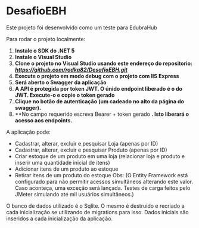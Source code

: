 # DesafioEBH

Este projeto foi desenvolvido como um teste para EdubraHub

Para rodar o projeto localmente:

1. **Instale o SDK do .NET 5**
2. **Instale o Visual Studio**
3. **Clone o projeto no Visual Studio usando este endereço do repositorio: *https://github.com/rodka82/DesafioEBH.git***
4. **Execute o projeto em modo debug com o projeto com IIS Express**
5. **Será aberto o Swagger da aplicação**
6. **A API é protegida por token JWT. O únido endpoint liberado é o do JWT. Execute-o e copie o token gerado**
7. **Clique no botão de autenticação (um cadeado no alto da página do swagger).**
8. **No campo requerido escreva Bearer + token gerado **. Isto liberará o acesso aos endpoints.**

A aplicação pode:
- Cadastrar, alterar, excluir e pesquisar Loja (apenas por ID)
- Cadastrar, alterar, excluir e pesquisar Produto (apenas por ID)
- Criar estoque de um produto em uma loja (relacionar loja e produto e inserir uma quantidade inicial de itens)
- Adicionar itens de um produto ao estoque
- Retirar itens de um produto do estoque 
Obs: (O Entity Framework está configurado para não permitir acessos simultâneos alterando este valor. Caso aconteça, uma exceção será lançada. Testes de carga feitos pelo JMeter simulando até mil usuários simultâneos.)

O banco de dados utilizado é o Sqlite. O mesmo é destruído e recriado a cada inicialização se utilizando de migrations para isso. Dados iniciais são inseridos a cada inicialização da aplicação.






